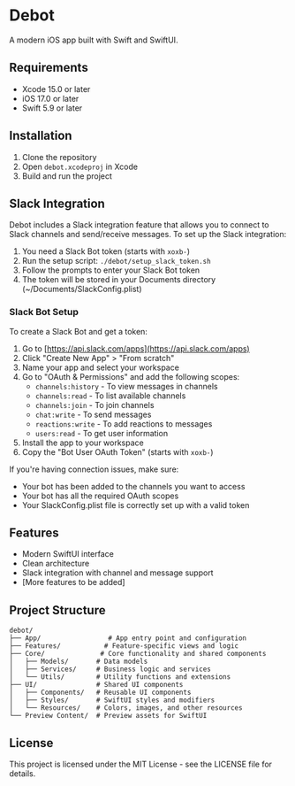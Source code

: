 # Debot

A modern iOS app built with Swift and SwiftUI.

## Requirements

- Xcode 15.0 or later
- iOS 17.0 or later
- Swift 5.9 or later

## Installation

1. Clone the repository
2. Open `debot.xcodeproj` in Xcode
3. Build and run the project

## Slack Integration

Debot includes a Slack integration feature that allows you to connect to Slack channels and send/receive messages. To set up the Slack integration:

1. You need a Slack Bot token (starts with `xoxb-`)
2. Run the setup script: `./debot/setup_slack_token.sh`
3. Follow the prompts to enter your Slack Bot token
4. The token will be stored in your Documents directory (~/Documents/SlackConfig.plist)

### Slack Bot Setup

To create a Slack Bot and get a token:

1. Go to [https://api.slack.com/apps](https://api.slack.com/apps)
2. Click "Create New App" > "From scratch"
3. Name your app and select your workspace
4. Go to "OAuth & Permissions" and add the following scopes:
   - `channels:history` - To view messages in channels
   - `channels:read` - To list available channels
   - `channels:join` - To join channels
   - `chat:write` - To send messages
   - `reactions:write` - To add reactions to messages
   - `users:read` - To get user information
5. Install the app to your workspace
6. Copy the "Bot User OAuth Token" (starts with `xoxb-`)

If you're having connection issues, make sure:
- Your bot has been added to the channels you want to access
- Your bot has all the required OAuth scopes
- Your SlackConfig.plist file is correctly set up with a valid token

## Features

- Modern SwiftUI interface
- Clean architecture
- Slack integration with channel and message support
- [More features to be added]

## Project Structure

```
debot/
├── App/                 # App entry point and configuration
├── Features/           # Feature-specific views and logic
├── Core/              # Core functionality and shared components
│   ├── Models/       # Data models
│   ├── Services/     # Business logic and services
│   └── Utils/        # Utility functions and extensions
├── UI/               # Shared UI components
│   ├── Components/   # Reusable UI components
│   ├── Styles/       # SwiftUI styles and modifiers
│   └── Resources/    # Colors, images, and other resources
└── Preview Content/  # Preview assets for SwiftUI
```

## License

This project is licensed under the MIT License - see the LICENSE file for details. 